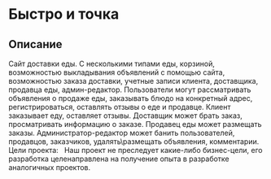 # Быстро и точка
## Описание
Сайт доставки еды. С несколькими типами еды, корзиной, возможностью выкладывания объявлений с помощью сайта, возможностью заказа доставки, учетные записи клиента, доставщика, продавца еды, админ-редактор. Пользователи могут рассматривать объявления о продаже еды, заказывать блюдо на конкретный адрес, регистрироваться, оставлять отзывы о еде и продавце. Клиент заказывает еду, оставляет отзывы. Доставщик может брать заказ, просматривать информацию о заказе. Продавец еды может размещать заказы. Администратор-редактор может банить пользователей, продавцов, заказчиков, удалять\размещать объявления, комментарии.
Цели проекта:  
Наш проект не преследует какие-либо бизнес-цели, его разработка целенаправлена на получение опыта в разработке аналогичных проектов.
